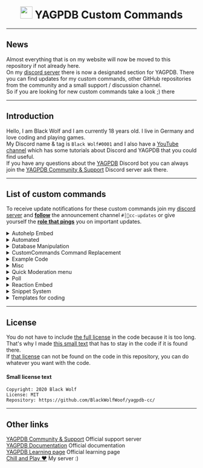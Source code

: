 #

<h1 align="center"><img src="https://yagpdb.xyz/static/img/logo_y.png" height=32px width=32px></img>&nbspYAGPDB Custom Commands</h1>

---

## News  

Almost everything that is on my website will now be moved to this repository if not already here.  
On my [discord server](https://discord.gg/GRns3fg) there is now a designated section for YAGPDB. There you can find updates for my custom commands, other GitHub repositories from the community and a small support / discussion channel.  
So if you are looking for new custom commands take a look ;) there  

---

## Introduction  

Hello, I am Black Wolf and I am currently 18 years old. I live in Germany and love coding and playing games.  
My Discord name & tag is `Black Wolf#0001` and I also have a [YouTube channel](https://www.youtube.com/playlist?list=PLNiLQueObdrQ289RzZ2vBwhbU8UKy7cGg) which has some tutorials about Discord and YAGPDB that you could find useful.  
If you have any questions about the [YAGPDB](https://yagpdb.xyz) Discord bot you can always join the [YAGPDB Community & Support](https://discord.gg/4uY54rw) Discord server ask there.  

---

## List of custom commands

To receive update notifications for these custom commands join my [discord server](https://discord.gg/GRns3fg) and <u>**follow**</u> the announcement channel `#│📢cc-updates` or give yourself the <u>**role that pings**</u> you on important updates.  
<details>
<summary>Autohelp Embed</summary>

- [Open Folder](https://github.com/BlackWolfWoof/yagpdb-cc/tree/master/Autohelp%20Embed)  
**•** `command` - Command that displays the main page of the controllable embed on reaction  
**•** `reaction` -  Reaction code that edits the embed on reaction  

</details>

<details>
<summary>Automated</summary>

- [Open Folder](https://github.com/BlackWolfWoof/yagpdb-cc/tree/master/Automated)  
**•** `downtime announcement` - This interval code will announce when YAGPDB was offline. **This will ONLY run if YAGPDB comes back online again!!**  
**•** `image reaction` - YAGPDB will react on images and videos. You can optionally turn on an auto-delete for non-images.  
**•** `new account warning` - You will get warned if a member with a brand new account joins the server  
**•** `onewordstory` - A one word story is a sentence that multiple people have to write together by only sending one word at a time.  
**•** `sticky message` - This message will always stick to the bottom of the channel  
**•** `wordchain` - A word chain is a game where players come up with words that begin with the letter or letters that the previous word ended with.  
**•** `yagpdb update` - This will notify you when yagpdb gets an update. It will tell you the version numbers and time  

</details>

<details>
<summary>Database Manipulation</summary>

- [Open Folder](https://github.com/BlackWolfWoof/yagpdb-cc/tree/master/Crafter's%20db%20shit) - Basic  
**•** `dball` - Shows all entries  
**•** `dbdel` - Deletes an entry  
**•** `dbget` - Gets an entry  
**•** `dbkey` - Shows all entries from a specified key  
**•** `dbset` - Sets the value of an entry as string  
**•** `dbuser` - Shows all entries from a specified user  

- [Open Folder](https://github.com/BlackWolfWoof/yagpdb-cc/tree/master/Crafter's%20db%20shit/map) - Map  
**•** `dballmap` - Explanation coming soon:tm:  
**•** `dbdelmap` - Explanation coming soon:tm:  
**•** `dbgetmap` - Explanation coming soon:tm:  
**•** `dbsetmap - basic` - Explanation coming soon:tm:  
**•** `dbsetmap` - Explanation coming soon:tm:  

- [Open Folder](https://github.com/BlackWolfWoof/yagpdb-cc/tree/master/Crafter's%20db%20shit/reset) - Reset  
**•** `dbresetall` - Resets the entire database on the server  
**•** `dbresetkey` - Deletes all specified database keys  
**•** `dbresetuser` - Deletes all keys from a specified user  

</details>

<details>
<summary>CustomCommands Command Replacement</summary>

- [Open Folder](https://github.com/BlackWolfWoof/yagpdb-cc/tree/master/CustomCommands%20Replacement) - Replacement code for the command `cc` or `customcommands`
**•** `command` - Command part  
**•** `reaction` - Reaction part  

</details>

<details>
<summary>Example Code</summary>

- [Open folder](https://github.com/BlackWolfWoof/yagpdb-cc/tree/master/Example%20Code)  
**•** `creating embeds` - WIP

</details>

<details>
<summary>Misc</summary>

- [Open folder](https://github.com/BlackWolfWoof/yagpdb-cc/tree/master/Misc)  
**•** `avatar` - Shows the avatar of the user (supports mentions)  
**•** `cloneroles` - Clones all roles from user A to user B  
**•** `message link` - Quotes messages from message links  
**•** `snowflake converter` - Calculates time between 2 IDs  

</details>

<details>
<summary>Quick Moderation menu</summary>

- [Open Folder](https://github.com/BlackWolfWoof/yagpdb-cc/tree/master/Moderation%20menu) - No need to remember all moderation commands. Just click a reaction and you are done  
**•** `mod reactions` - Reaction code  
**•** `mod` - Command that displays the embed that can be controlled via reactions  

</details>

<details>
<summary>Poll</summary>

- [Open Folder](https://github.com/BlackWolfWoof/yagpdb-cc/tree/master/Poll) - A poll replacement code that can force people to only react to one emoji by adding `-single` anyehere into the poll  
**•** `poll` - The command that creates the poll and adds the reactions  
**•** `reaction` - Reaction code  

</details>

<details>
<summary>Reaction Embed</summary>

- [Open Folder](https://github.com/BlackWolfWoof/yagpdb-cc/tree/master/Reaction%20Embed) - An embed that can be controlled via reactions that displays anything you want  
**•** `reaction` - Reaction code  
**•** `setup` - Setup that sends the embed for the first time  

</details>

<details>
<summary>Snippet System</summary>

- [Open Folder](https://github.com/BlackWolfWoof/yagpdb-cc/tree/master/Snippets)  
**•** `pagination` - The pagination / reaction code is needed so you canswitch from page to page and delete lists  
**•** `snippet stats cleanup` - This code is used to clean up the old snippetstats  
**•** `snippet stats` - The snippet stats will show you how often allsnippets were run in the last 7 days  
**•** `snippet` - The main command to create, delete, search and list snippets  

</details>

<details>
<summary>Templates for coding</summary>

- [Open Folder](https://github.com/BlackWolfWoof/yagpdb-cc/tree/master/Templates)  
**•** `bypass limit` - This template shows how you will be able to bypass the X uses per CC limits on some functions  
**•** `bypass limit example` - This code is an example that bypasses the execAdmin limit (5 per cc)  
**•** `guild icon` - Outputs the guild icon of the server  
**•** `interval time` - Run your custom command at a specific time  
**•** `rolecolor` - Outputs the role color of the highest role the current user has  

</details>

---

## License  

You do not have to include [the full license](https://github.com/BlackWolfWoof/yagpdb-cc/blob/master/LICENSE) in the code because it is too long. That's why I made [this small text](#small-license-text) that has to stay in the code if it is found there.  
If [that license](#small-license-text) can not be found on the code in this repository, you can do whatever you want with the code.  

#### Small license text

```
Copyright: 2020 Black Wolf
License: MIT
Repository: https://github.com/BlackWolfWoof/yagpdb-cc/
```

---

## Other links

[YAGPDB Community & Support](https://discord.gg/4uY54rw) Official support server  
[YAGPDB Documentation](https://docs.yagpdb.xyz/reference/templates) Official documentation  
[YAGPDB Learning page](https://learn.yagpdb.xyz/) Official learning page  
[Chill and Play ❤](https://discord.gg/GRns3fg) My server :)  
